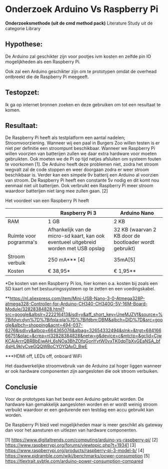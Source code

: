 # Onderzoek Arduino Vs Raspberry Pi

**Onderzoeksmethode (uit de cmd method pack)**
Literature Study uit de categorie Library

## Hypothese:
De Arduino zal geschikter zijn voor pootjes ivm kosten en zelfde pin IO mogelijkheden als een Raspberry Pi.

Ook zal een Arduino geschikter zijn om te prototypen omdat de overhead ontbreekt die de Raspberry Pi meegeeft.

## Testopzet:  
Ik ga op internet bronnen zoeken en deze gebruiken om tot een resultaat te komen.
 
## Resultaat:
De Raspberry Pi heeft als testplatform een aantal nadelen; Stroomvoorziening. Wanneer wij een paal in Burgers Zoo willen testen is er niet per definitie een stroompunt beschikbaar. Wanneer we Raspberry Pi willen voorzien van batterijen zullen we daar extra hardware voor moeten gebruikten. Ook moeten we de Pi op tijd netjes afsluiten om systeem fouten te voorkomen [1].
De Arduino heeft deze problemen niet, zodra het stroom wegvalt zal de code stoppen en weer doorgaan zodra er weer stroom beschikbaar is. Verder kan een simpele 9v batterij een Arduino al voorzien van stroom. De Raspberry Pi heeft een constante 5v nodig en dit komt nou eenmaal niet uit batterijen. Ook verbruikt een Raspberry Pi meer stroom waardoor batterijen niet lang mee zullen gaan. [2]

Het voordeel van een Raspberry Pi heeft

|  |Raspberry Pi 3 |Arduino Nano| 
|---|---|---|
|RAM| 1 GB  | 2 KB|
|Ruimte voor pogramma's| Afhankelijk van de micro-sd kaart, kan ook eventueel uitgebreid worden met USB opslag| 32 KB (waarvan 2 KB door de bootloader wordt gebruikt)  |
|Stroom verbuik| 250 mA*** [4]  |  35mA[5] |
|Kosten|€ 38,95*|€ 1,95**|

*De kosten van een Raspberry Pi los, hier komen o.a. kosten bij zoals een SD kaart om het bestuuringssysteem op te zetten en een voedingskabel.

 **https://nl.aliexpress.com/item/Mini-USB-Nano-3-0-Atmega328P-atmega328-Controller-for-Arduino-CH340-CH340G-5V-16M-Board-Module/32828384828.html?src=google&albslr=222216413&isdl=y&aff_short_key=UneMJZVf&source=%7Bifdyn:dyn%7D%7Bifpla:pla%7D%7Bifdbm:DBM&albch=DID%7D&src=google&albch=shopping&acnt=494-037-6276&isdl=y&albcp=664365076&albag=32654332494&slnk=&trgt=68416666751&plac=&crea=nl32828384828&netw=g&device=c&mtctp=&gclid=CjwKCAiArrrQBRBbEiwAH_6sNOa3BhZOfqGonYvtW0vxTK0dpTbXvGEaNSA_bf4sHL9kIyCveGQQWBoCYOYQAvD_BwE

***HDMI off, LEDs off, onboard WiFi 

Het daadwerkelijke stroomvebruik van de Arduino zal hoger liggen wanneer er ook hardware componenten zijn aangesloten die ook stroom verbuiken.

## Conclusie
Voor de prototypes kan het beste een Arduino gebruikt worden. De hardware kan gemakkelijk aangesloten worden en er wordt weinig stroom verbuikt waardoor er een gedurende een testdag een accu gebruikt kan worden. 

De Raspberry Pi bied veel mogelijkheden maar is meer geschikt als gateway dan voor het aansturen en uitlezen van hardware componenten.


[1] https://www.digitaltrends.com/computing/arduino-vs-raspberry-pi/
[2] https://www.raspberrypi.org/forums/viewtopic.php?t=19341
[3] https://www.raspberrypi.org/products/raspberry-pi-3-model-b/
[4] https://www.pidramble.com/wiki/benchmarks/power-consumption
[5] https://tlextrait.svbtle.com/arduino-power-consumption-compared
